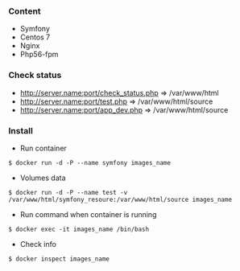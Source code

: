 ### Content
* Symfony
* Centos 7
* Nginx
* Php56-fpm

### Check status
* http://server.name:port/check_status.php => /var/www/html
* http://server.name:port/test.php => /var/www/html/source
* http://server.name:port/app_dev.php  => /var/www/html/source

### Install
* Run container
```
$ docker run -d -P --name symfony images_name
```

* Volumes data
```
$ docker run -d -P --name test -v /var/www/html/symfony_resoure:/var/www/html/source images_name
```

* Run command when container is running
```
$ docker exec -it images_name /bin/bash
```

* Check info
```
$ docker inspect images_name
```